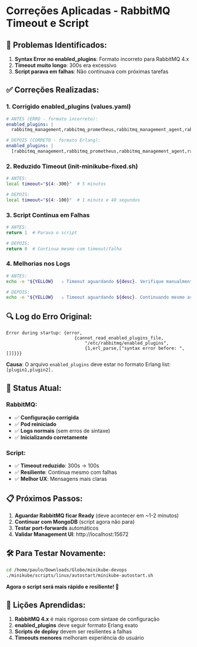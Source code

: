 # Correções Aplicadas - RabbitMQ Timeout e Script

## 🐛 **Problemas Identificados:**

1. **Syntax Error no enabled_plugins**: Formato incorreto para RabbitMQ 4.x
2. **Timeout muito longo**: 300s era excessivo
3. **Script parava em falhas**: Não continuava com próximas tarefas

## ✅ **Correções Realizadas:**

### 1. **Corrigido enabled_plugins (values.yaml)**
```yaml
# ANTES (ERRO - formato incorreto):
enabled_plugins: |
  rabbitmq_management,rabbitmq_prometheus,rabbitmq_management_agent,rabbitmq_peer_discovery_k8s

# DEPOIS (CORRETO - formato Erlang):
enabled_plugins: |
  [rabbitmq_management,rabbitmq_prometheus,rabbitmq_management_agent,rabbitmq_peer_discovery_k8s].
```

### 2. **Reduzido Timeout (init-minikube-fixed.sh)**
```bash
# ANTES:
local timeout="${4:-300}"  # 5 minutos

# DEPOIS:
local timeout="${4:-100}"  # 1 minuto e 40 segundos
```

### 3. **Script Continua em Falhas**
```bash
# ANTES:
return 1  # Parava o script

# DEPOIS:
return 0  # Continua mesmo com timeout/falha
```

### 4. **Melhorias nos Logs**
```bash
# ANTES:
echo -e "${YELLOW}   ⚠️ Timeout aguardando ${desc}. Verifique manualmente.${NC}"

# DEPOIS:
echo -e "${YELLOW}   ⚠️ Timeout aguardando ${desc}. Continuando mesmo assim...${NC}"
```

## 🔍 **Log do Erro Original:**
```
Error during startup: {error,
                          {cannot_read_enabled_plugins_file,
                              "/etc/rabbitmq/enabled_plugins",
                              {1,erl_parse,["syntax error before: ",[]]}}}
```

**Causa**: O arquivo `enabled_plugins` deve estar no formato Erlang list: `[plugin1,plugin2].`

## 🚀 **Status Atual:**

### RabbitMQ:
- ✅ **Configuração corrigida**
- ✅ **Pod reiniciado**  
- ✅ **Logs normais** (sem erros de sintaxe)
- ✅ **Inicializando corretamente**

### Script:
- ✅ **Timeout reduzido**: 300s → 100s
- ✅ **Resiliente**: Continua mesmo com falhas
- ✅ **Melhor UX**: Mensagens mais claras

## 📋 **Próximos Passos:**

1. **Aguardar RabbitMQ ficar Ready** (deve acontecer em ~1-2 minutos)
2. **Continuar com MongoDB** (script agora não para)
3. **Testar port-forwards** automáticos
4. **Validar Management UI**: http://localhost:15672

## 🛠️ **Para Testar Novamente:**
```bash
cd /home/paulo/Downloads/Globo/minikube-devops
./minikube/scripts/linux/autostart/minikube-autostart.sh
```

**Agora o script será mais rápido e resiliente! 🎉**

## 📝 **Lições Aprendidas:**

1. **RabbitMQ 4.x** é mais rigoroso com sintaxe de configuração
2. **enabled_plugins** deve seguir formato Erlang exato
3. **Scripts de deploy** devem ser resilientes a falhas
4. **Timeouts menores** melhoram experiência do usuário
